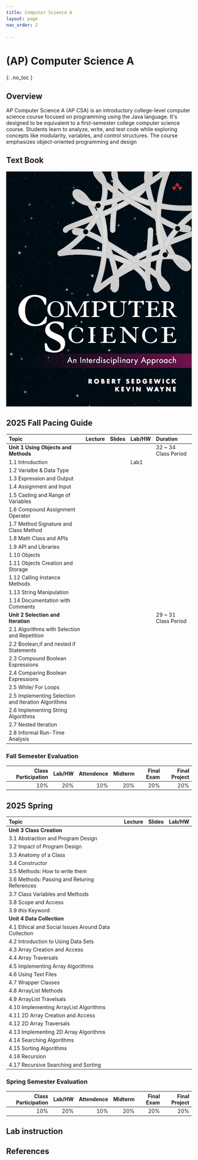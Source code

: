 ```yaml
---
title: Computer Science A
layout: page
nav_order: 2

---
```


# (AP) Computer Science A
{: .no_toc }


## Overview
AP Computer Science A (AP CSA) is an introductory college-level computer science course focused on programming using the Java language. It's designed to be equivalent to a first-semester college computer science course. Students learn to analyze, write, and test code while exploring concepts like modularity, variables, and control structures. The course emphasizes object-oriented programming and design
## Text Book
![](../../assets/images/CS.png)
## 2025 Fall Pacing Guide

| Topic                                               | Lecture              | Slides               | Lab/HW               |Duration|
|:----------------------------------------------------|:---------------------|:---------------------|:---------------------|:---|
| **Unit 1 Using Objects and Methods**                |||| 32 ~ 34 Class Period |
| 1.1 Introduction                                    ||| Lab1                 ||
| 1.2 Varialbe & Data Type                            |||||
| 1.3 Expression and Output                           |||||
| 1.4 Assignment and Input                            |||||
| 1.5 Casting and Range of Variables                  |||||
| 1.6 Compound Assignment Operator                    |||||
| 1.7 Method Signature and Class Method               |||||
| 1.8 Math Class and APIs                             |||||                               
| 1.9 API and Libraries                               |||||
| 1.10 Objects                                        |||||
| 1.11 Objects Creation and Storage                   |||||
| 1.12 Calling Instance Methods                       |||||
| 1.13 String Manipulation                            |||||
| 1.14 Documentation with Comments                    |||||
| **Unit 2 Selection and Iteration**                  ||                      | | 29 ~ 31 Class Period |
| 2.1 Algorithms with Selection and Repetition        |||||
| 2.2 Boolean,if and nested if Statements             |||||
| 2.3 Compound Boolean Expressions                    |||||
| 2.4 Comparing Boolean Expressions                   |||||
| 2.5 While/ For Loops                                |||||
| 2.5 Implementing Selection and Iteration Algorithms |||||
| 2.6 Implementing String Algorithms                  |||||
| 2.7 Nested Iteration                                |||||
| 2.8 Informal Run-Time Analysis                      |||||


### Fall Semester Evaluation

| Class Participation | Lab/HW|Attendence |Midterm |Final Exam | Final Project |
|--:|-----:|------:|---:|---:|--:|
| 10%| 20%|10%|20%|20%|20%|

## 2025 Spring

| Topic                                        | Lecture          |Slides|Lab/HW|
|:---------------------------------------------|:------------------|:------|:---|
| **Unit 3 Class Creation**                    |||| 20 ~ 22 Class Period |
| 3.1 Abstraction and Program Design           |||||
| 3.2 Impact of Program Design                 |||||
| 3.3 Anatomy of a Class                       |||||
| 3.4 Constructor                              |||||
| 3.5 Methods: How to write them               |||||
| 3.6 Methods: Passing and Returing References |||||
| 3.7 Class Variables and Methods              |||||
| 3.8 Scope and Access                         |||||
| 3.9 *this* Keyword                           |||||
| **Unit 4 Data Collection**                   ||||50 ~ 52 Class Period|
| 4.1 Ethical and Social Issues Around Data Collection |||||
|4.2 Introduction to Using Data Sets |||||
|4.3 Array Creation and Access |||||
|4.4 Array Traversals |||||
|4.5 Implementing Array Algorithms |||||
|4.6 Using Text Files |||||
|4.7 Wrapper Classes |||||
|4.8 ArrayList Methods |||||
|4.9 ArrayList Travelsals |||||
|4.10 Implementing ArrayList Algorithms |||||
|4.11 2D Array Creation and Access |||||
|4.12 2D Array Traversals |||||
|4.13 Implementing 2D Array Algorithms |||||
|4.14 Searching Algorithms |||||
|4.15 Sorting Algorithms |||||
|4.16 Recursion |||||
|4.17 Recursive Searching and Sorting |||||

### Spring Semester Evaluation

| Class Participation | Lab/HW|Attendence |Midterm |Final Exam | Final Project |
|--:|-----:|------:|---:|---:|--:|
| 10%| 20%|10%|20%|20%|20%|

## Lab instruction
## References






